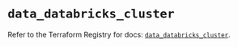 # `data_databricks_cluster`

Refer to the Terraform Registry for docs: [`data_databricks_cluster`](https://registry.terraform.io/providers/databricks/databricks/1.77.0/docs/data-sources/cluster).
